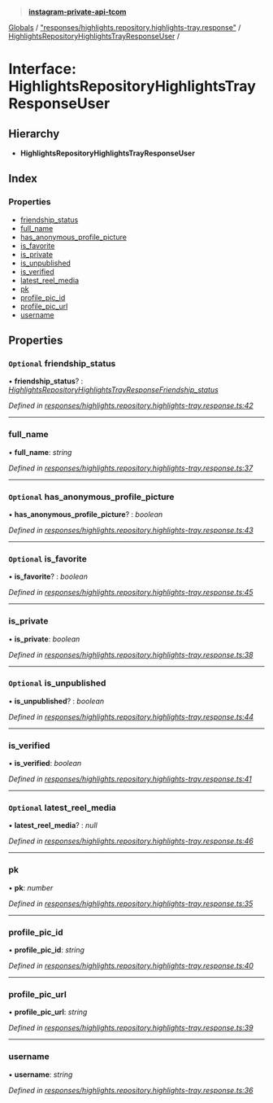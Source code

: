> **[instagram-private-api-tcom](../README.md)**

[Globals](../README.md) / ["responses/highlights.repository.highlights-tray.response"](../modules/_responses_highlights_repository_highlights_tray_response_.md) / [HighlightsRepositoryHighlightsTrayResponseUser](_responses_highlights_repository_highlights_tray_response_.highlightsrepositoryhighlightstrayresponseuser.md) /

# Interface: HighlightsRepositoryHighlightsTrayResponseUser

## Hierarchy

* **HighlightsRepositoryHighlightsTrayResponseUser**

## Index

### Properties

* [friendship_status](_responses_highlights_repository_highlights_tray_response_.highlightsrepositoryhighlightstrayresponseuser.md#optional-friendship_status)
* [full_name](_responses_highlights_repository_highlights_tray_response_.highlightsrepositoryhighlightstrayresponseuser.md#full_name)
* [has_anonymous_profile_picture](_responses_highlights_repository_highlights_tray_response_.highlightsrepositoryhighlightstrayresponseuser.md#optional-has_anonymous_profile_picture)
* [is_favorite](_responses_highlights_repository_highlights_tray_response_.highlightsrepositoryhighlightstrayresponseuser.md#optional-is_favorite)
* [is_private](_responses_highlights_repository_highlights_tray_response_.highlightsrepositoryhighlightstrayresponseuser.md#is_private)
* [is_unpublished](_responses_highlights_repository_highlights_tray_response_.highlightsrepositoryhighlightstrayresponseuser.md#optional-is_unpublished)
* [is_verified](_responses_highlights_repository_highlights_tray_response_.highlightsrepositoryhighlightstrayresponseuser.md#is_verified)
* [latest_reel_media](_responses_highlights_repository_highlights_tray_response_.highlightsrepositoryhighlightstrayresponseuser.md#optional-latest_reel_media)
* [pk](_responses_highlights_repository_highlights_tray_response_.highlightsrepositoryhighlightstrayresponseuser.md#pk)
* [profile_pic_id](_responses_highlights_repository_highlights_tray_response_.highlightsrepositoryhighlightstrayresponseuser.md#profile_pic_id)
* [profile_pic_url](_responses_highlights_repository_highlights_tray_response_.highlightsrepositoryhighlightstrayresponseuser.md#profile_pic_url)
* [username](_responses_highlights_repository_highlights_tray_response_.highlightsrepositoryhighlightstrayresponseuser.md#username)

## Properties

### `Optional` friendship_status

• **friendship_status**? : *[HighlightsRepositoryHighlightsTrayResponseFriendship_status](_responses_highlights_repository_highlights_tray_response_.highlightsrepositoryhighlightstrayresponsefriendship_status.md)*

*Defined in [responses/highlights.repository.highlights-tray.response.ts:42](https://github.com/cuonglnhust/instagram-private-api-tcom/blob/3e16058/src/responses/highlights.repository.highlights-tray.response.ts#L42)*

___

###  full_name

• **full_name**: *string*

*Defined in [responses/highlights.repository.highlights-tray.response.ts:37](https://github.com/cuonglnhust/instagram-private-api-tcom/blob/3e16058/src/responses/highlights.repository.highlights-tray.response.ts#L37)*

___

### `Optional` has_anonymous_profile_picture

• **has_anonymous_profile_picture**? : *boolean*

*Defined in [responses/highlights.repository.highlights-tray.response.ts:43](https://github.com/cuonglnhust/instagram-private-api-tcom/blob/3e16058/src/responses/highlights.repository.highlights-tray.response.ts#L43)*

___

### `Optional` is_favorite

• **is_favorite**? : *boolean*

*Defined in [responses/highlights.repository.highlights-tray.response.ts:45](https://github.com/cuonglnhust/instagram-private-api-tcom/blob/3e16058/src/responses/highlights.repository.highlights-tray.response.ts#L45)*

___

###  is_private

• **is_private**: *boolean*

*Defined in [responses/highlights.repository.highlights-tray.response.ts:38](https://github.com/cuonglnhust/instagram-private-api-tcom/blob/3e16058/src/responses/highlights.repository.highlights-tray.response.ts#L38)*

___

### `Optional` is_unpublished

• **is_unpublished**? : *boolean*

*Defined in [responses/highlights.repository.highlights-tray.response.ts:44](https://github.com/cuonglnhust/instagram-private-api-tcom/blob/3e16058/src/responses/highlights.repository.highlights-tray.response.ts#L44)*

___

###  is_verified

• **is_verified**: *boolean*

*Defined in [responses/highlights.repository.highlights-tray.response.ts:41](https://github.com/cuonglnhust/instagram-private-api-tcom/blob/3e16058/src/responses/highlights.repository.highlights-tray.response.ts#L41)*

___

### `Optional` latest_reel_media

• **latest_reel_media**? : *null*

*Defined in [responses/highlights.repository.highlights-tray.response.ts:46](https://github.com/cuonglnhust/instagram-private-api-tcom/blob/3e16058/src/responses/highlights.repository.highlights-tray.response.ts#L46)*

___

###  pk

• **pk**: *number*

*Defined in [responses/highlights.repository.highlights-tray.response.ts:35](https://github.com/cuonglnhust/instagram-private-api-tcom/blob/3e16058/src/responses/highlights.repository.highlights-tray.response.ts#L35)*

___

###  profile_pic_id

• **profile_pic_id**: *string*

*Defined in [responses/highlights.repository.highlights-tray.response.ts:40](https://github.com/cuonglnhust/instagram-private-api-tcom/blob/3e16058/src/responses/highlights.repository.highlights-tray.response.ts#L40)*

___

###  profile_pic_url

• **profile_pic_url**: *string*

*Defined in [responses/highlights.repository.highlights-tray.response.ts:39](https://github.com/cuonglnhust/instagram-private-api-tcom/blob/3e16058/src/responses/highlights.repository.highlights-tray.response.ts#L39)*

___

###  username

• **username**: *string*

*Defined in [responses/highlights.repository.highlights-tray.response.ts:36](https://github.com/cuonglnhust/instagram-private-api-tcom/blob/3e16058/src/responses/highlights.repository.highlights-tray.response.ts#L36)*